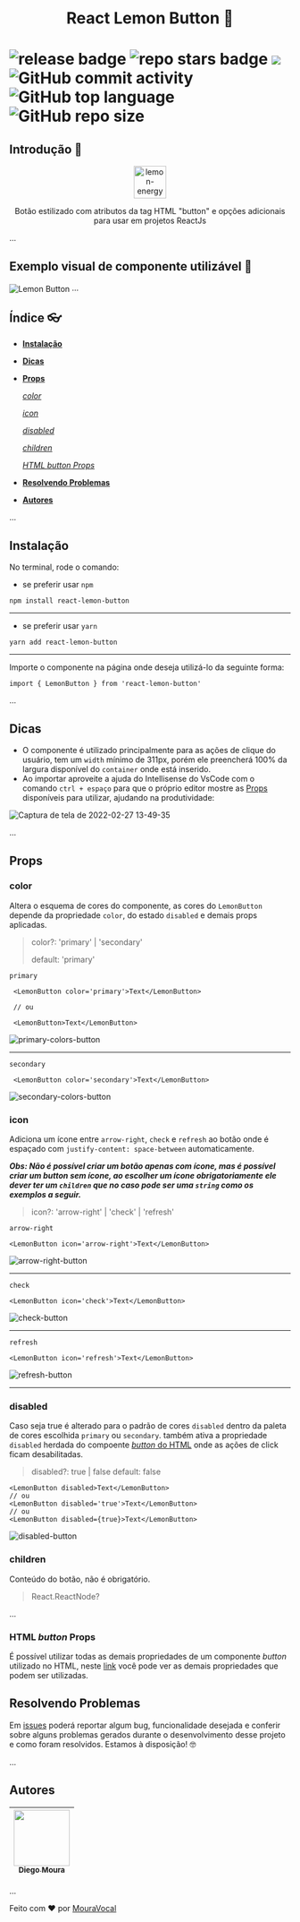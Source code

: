 <h1 align='center'>React Lemon Button 🍋<h1/>

  <p>
    <img src='https://img.shields.io/badge/release-02%2F2022-brightgreen' alt='release badge'>  
    <img src='https://img.shields.io/github/stars/mouravocal/react-lemon-button?style=social' alt='repo stars badge'>
    <img src="https://img.shields.io/static/v1?label=react&message=lib&color=blue&style=plastic&logo=REACT"/>
    <img alt="GitHub commit activity" src="https://img.shields.io/github/commit-activity/m/mouravocal/react-lemon-button?style=plastic">
    <img alt="GitHub top language" src="https://img.shields.io/github/languages/top/mouravocal/react-lemon-button?style=plastic">
    <img alt="GitHub repo size" src="https://img.shields.io/github/repo-size/mouravocal/react-lemon-button?style=plastic">
  </p>

## Introdução 🙆
  
  <p align='center'>
    <a href='https://www.energialemon.com.br/'>
      <img align='center' width="58" alt="lemon-energy" src="https://user-images.githubusercontent.com/68398859/155885807-25abf20e-9bf9-4006-97a9-de95a9591895.png">
    </a>
    <p align='center'>Botão estilizado com atributos da tag HTML "button" e opções adicionais para usar em projetos ReactJs</p>
  </p>

 ...
  
## Exemplo visual de componente utilizável 🌼
  
  <img align='center' src='https://user-images.githubusercontent.com/68398859/155889778-9107cd6a-4828-4d30-9e59-3b47855c32d4.png' alt='Lemon Button'>
...
  
## Índice 👓

* **[Instalação](#instalação)**
* **[Dicas](#dicas)**
* **[Props](#props)**
  
   *[color](#color)*

   *[icon](#icon)*

   *[disabled](#disabled)*

   *[children](#children)*

   *[HTML *button* Props](#html-button-props)*

* **[Resolvendo Problemas](#resolvendo-problemas)**
* **[Autores](#autores)**

...

## Instalação

No terminal, rode o comando:
<br>

* se preferir usar `npm`

```
npm install react-lemon-button
```

<hr>

* se preferir usar `yarn`

```
yarn add react-lemon-button
```

<hr>

Importe o componente na página onde deseja utilizá-lo da seguinte forma:

```
import { LemonButton } from 'react-lemon-button'
```

...

## Dicas

* O componente é utilizado principalmente para as ações de clique do usuário, tem um `width` mínimo de 311px, porém ele preencherá 100% da largura disponível do `container` onde está inserido.
* Ao importar aproveite a ajuda do Intellisense do VsCode com o comando `ctrl + espaço` para que o próprio editor mostre as [Props](#props) disponíveis para utilizar, ajudando na produtividade:

![Captura de tela de 2022-02-27 13-49-35](https://user-images.githubusercontent.com/68398859/155891543-43c7dbed-b3d4-417c-833f-43e425917838.png)

...

## Props

### color

Altera o esquema de cores do componente, as cores do `LemonButton` depende da propriedade `color`, do estado `disabled` e demais props aplicadas.

>color?: 'primary' | 'secondary'
>
>default: 'primary'

`primary`

```
 <LemonButton color='primary'>Text</LemonButton>
 
 // ou
 
 <LemonButton>Text</LemonButton>
```

![primary-colors-button](https://user-images.githubusercontent.com/68398859/155892191-887f2f44-5192-42c4-b580-f4768d5b689a.png)

<hr>

`secondary`

```
 <LemonButton color='secondary'>Text</LemonButton>
```

![secondary-colors-button](https://user-images.githubusercontent.com/68398859/155892537-1945665a-01e4-44cc-9e38-b288d64b416c.png)

### icon

Adiciona um ícone entre `arrow-right`, `check` e `refresh` ao botão onde é espaçado com `justify-content: space-between` automaticamente.

***Obs: Não é possível criar um botão apenas com ícone, mas é possível criar um button sem ícone, ao escolher um ícone obrigatoriamente ele dever ter um `children` que no caso pode ser uma `string` como os exemplos a seguir.***

>icon?: 'arrow-right' | 'check' | 'refresh'

`arrow-right`

```
<LemonButton icon='arrow-right'>Text</LemonButton>
```

![arrow-right-button](https://user-images.githubusercontent.com/68398859/155893108-2f2fc009-1297-40b5-a53f-11b8d7246e4b.png)

<hr>

`check`

```
<LemonButton icon='check'>Text</LemonButton>
```

![check-button](https://user-images.githubusercontent.com/68398859/155893392-62b6c8e6-78a2-42a6-b6b3-ad92e2feb6b1.png)

<hr>

`refresh`

```
<LemonButton icon='refresh'>Text</LemonButton>
```

![refresh-button](https://user-images.githubusercontent.com/68398859/155893461-22ddd7d2-0fe3-4668-be28-8b045d37dfd8.png)

<hr>

### disabled

Caso seja true é alterado para o padrão de cores `disabled` dentro da paleta de cores escolhida `primary` ou `secondary`. também ativa a propriedade `disabled` herdada do compoente [*button* do HTML](https://developer.mozilla.org/pt-BR/docs/Web/HTML/Element/button) onde as ações de click ficam desabilitadas.

> disabled?: true | false
> default: false

```
<LemonButton disabled>Text</LemonButton>
// ou
<LemonButton disabled='true'>Text</LemonButton>
// ou
<LemonButton disabled={true}>Text</LemonButton>
```

![disabled-button](https://user-images.githubusercontent.com/68398859/155893891-8e056e81-1ead-4934-8b9d-110128039f60.png)

### children

Conteúdo do botão, não é obrigatório.

>React.ReactNode?

...

### HTML *button* Props

É possível utilizar todas as demais propriedades de um componente *button* utilizado no HTML, neste [link](https://developer.mozilla.org/pt-BR/docs/Web/HTML/Element/button) você pode ver as demais propriedades que podem ser utilizadas.

## Resolvendo Problemas

Em [issues](https://github.com/MouraVocal/react-lemon-button/issues) poderá reportar algum bug, funcionalidade desejada e conferir sobre alguns problemas gerados durante o desenvolvimento desse projeto e como foram resolvidos. Estamos à disposição! 🤓

...

## Autores

| [<img src='https://github.com/mouravocal.png' width=100><br><sub>Diego Moura</sub>](https://github.com/mouravocal) |
| :---: |

...

Feito com :heart: por [MouraVocal](https://github.com/mouravocal)
